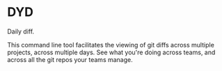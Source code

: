 # DYD

Daily diff.

This command line tool facilitates the viewing of git diffs across multiple projects, across
multiple days. See what you're doing across teams, and across all the git repos your teams
manage.

